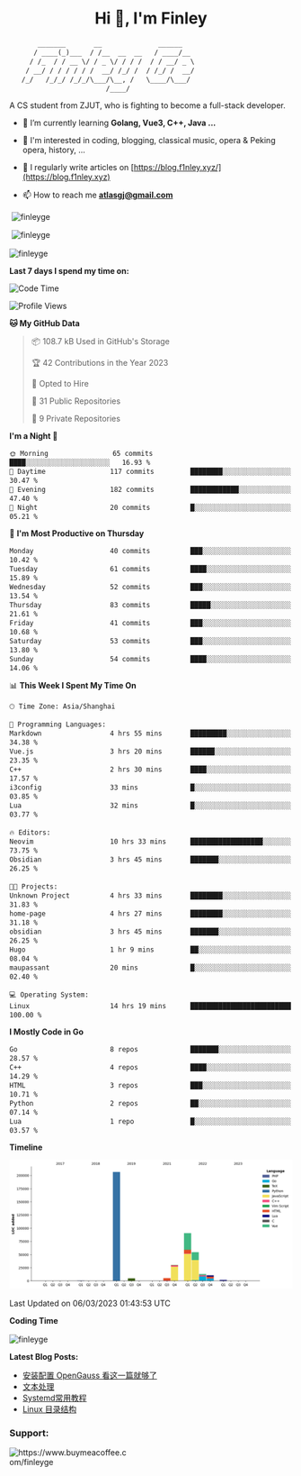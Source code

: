 <h1 align="center">Hi 👋, I'm Finley</h1>

```text
       _______       __              ______   
      / ____(_)___  / /__  __  __   / ____/__ 
     / /_  / / __ \/ / _ \/ / / /  / / __/ _ \
    / __/ / / / / / /  __/ /_/ /  / /_/ /  __/
   /_/   /_/_/ /_/_/\___/\__, /   \____/\___/
                        /____/                
```

<p align="left">

A CS student from ZJUT,
who is fighting to become a full-stack developer.

</p>

<p align="left">

- 🌱 I’m currently learning **Golang, Vue3, C++, Java ...**

- 🧠 I'm interested in coding, blogging, classical music, opera & Peking opera, history, ...

- 📝 I regularly write articles on [https://blog.f1nley.xyz/](https://blog.f1nley.xyz)

- 📫 How to reach me **atlasgj@gmail.com**

</p>

<p>&nbsp;<img align="center" src="https://github-readme-stats.vercel.app/api/top-langs/?username=finleyge&show_icons=true&locale=en&hide=javascript,html,tex" alt="finleyge" /></p>

<p>&nbsp;<img align="center" src="https://github-readme-stats.vercel.app/api?username=finleyge&show_icons=true&locale=en" alt="finleyge" /></p>

<p><img align="center" src="https://github-readme-streak-stats.herokuapp.com/?user=finleyge&" alt="finleyge" /></p>

**Last 7 days I spend my time on:**

<!--START_SECTION:waka-->
![Code Time](http://img.shields.io/badge/Code%20Time-477%20hrs%2037%20mins-blue)

![Profile Views](http://img.shields.io/badge/Profile%20Views-0-blue)

**🐱 My GitHub Data** 

> 📦 108.7 kB Used in GitHub's Storage 
 > 
> 🏆 42 Contributions in the Year 2023
 > 
> 💼 Opted to Hire
 > 
> 📜 31 Public Repositories 
 > 
> 🔑 9 Private Repositories 
 > 
**I'm a Night 🦉** 

```text
🌞 Morning                65 commits          ████░░░░░░░░░░░░░░░░░░░░░   16.93 % 
🌆 Daytime                117 commits         ████████░░░░░░░░░░░░░░░░░   30.47 % 
🌃 Evening                182 commits         ████████████░░░░░░░░░░░░░   47.40 % 
🌙 Night                  20 commits          █░░░░░░░░░░░░░░░░░░░░░░░░   05.21 % 
```
📅 **I'm Most Productive on Thursday** 

```text
Monday                   40 commits          ███░░░░░░░░░░░░░░░░░░░░░░   10.42 % 
Tuesday                  61 commits          ████░░░░░░░░░░░░░░░░░░░░░   15.89 % 
Wednesday                52 commits          ███░░░░░░░░░░░░░░░░░░░░░░   13.54 % 
Thursday                 83 commits          █████░░░░░░░░░░░░░░░░░░░░   21.61 % 
Friday                   41 commits          ███░░░░░░░░░░░░░░░░░░░░░░   10.68 % 
Saturday                 53 commits          ███░░░░░░░░░░░░░░░░░░░░░░   13.80 % 
Sunday                   54 commits          ████░░░░░░░░░░░░░░░░░░░░░   14.06 % 
```


📊 **This Week I Spent My Time On** 

```text
🕑︎ Time Zone: Asia/Shanghai

💬 Programming Languages: 
Markdown                 4 hrs 55 mins       █████████░░░░░░░░░░░░░░░░   34.38 % 
Vue.js                   3 hrs 20 mins       ██████░░░░░░░░░░░░░░░░░░░   23.35 % 
C++                      2 hrs 30 mins       ████░░░░░░░░░░░░░░░░░░░░░   17.57 % 
i3config                 33 mins             █░░░░░░░░░░░░░░░░░░░░░░░░   03.85 % 
Lua                      32 mins             █░░░░░░░░░░░░░░░░░░░░░░░░   03.77 % 

🔥 Editors: 
Neovim                   10 hrs 33 mins      ██████████████████░░░░░░░   73.75 % 
Obsidian                 3 hrs 45 mins       ███████░░░░░░░░░░░░░░░░░░   26.25 % 

🐱‍💻 Projects: 
Unknown Project          4 hrs 33 mins       ████████░░░░░░░░░░░░░░░░░   31.83 % 
home-page                4 hrs 27 mins       ████████░░░░░░░░░░░░░░░░░   31.18 % 
obsidian                 3 hrs 45 mins       ███████░░░░░░░░░░░░░░░░░░   26.25 % 
Hugo                     1 hr 9 mins         ██░░░░░░░░░░░░░░░░░░░░░░░   08.04 % 
maupassant               20 mins             █░░░░░░░░░░░░░░░░░░░░░░░░   02.40 % 

💻 Operating System: 
Linux                    14 hrs 19 mins      █████████████████████████   100.00 % 
```

**I Mostly Code in Go** 

```text
Go                       8 repos             ███████░░░░░░░░░░░░░░░░░░   28.57 % 
C++                      4 repos             ████░░░░░░░░░░░░░░░░░░░░░   14.29 % 
HTML                     3 repos             ███░░░░░░░░░░░░░░░░░░░░░░   10.71 % 
Python                   2 repos             ██░░░░░░░░░░░░░░░░░░░░░░░   07.14 % 
Lua                      1 repo              █░░░░░░░░░░░░░░░░░░░░░░░░   03.57 % 
```



**Timeline**

![Lines of Code chart](https://raw.githubusercontent.com/FinleyGe/FinleyGe/main/assets/bar_graph.png)


 Last Updated on 06/03/2023 01:43:53 UTC
<!--END_SECTION:waka-->
**Coding Time**
<p>
       <img align="center" src="https://wakatime.com/share/@1f267603-cf28-47c9-a32c-2753500710e7/96d852e9-5832-42ff-acaa-a48a5371ba9d.svg" alt="finleyge" />
</p>

</p>


**Latest Blog Posts:**

<!-- BLOG-POST-LIST:START -->
- [安装配置 OpenGauss 看这一篇就够了](https://blog.f1nley.xyz/post/linux/config_opengauss_full_edition/)
- [文本处理](https://blog.f1nley.xyz/post/linux/text-process/)
- [Systemd常用教程](https://blog.f1nley.xyz/post/linux/systemd/)
- [Linux 目录结构](https://blog.f1nley.xyz/post/linux/linux-directory/)
<!-- BLOG-POST-LIST:END -->

<h3 align="left">Support:</h3>

<p align="left">

<a href="https://www.buymeacoffee.com/finleyge"> <img align="left" src="https://cdn.buymeacoffee.com/buttons/v2/default-yellow.png" height="50" width="210" alt="https://www.buymeacoffee.com/finleyge" />

</a>
</p>
